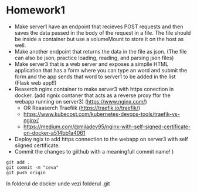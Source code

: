 # Homework1

- Make server1 have an endpoint that recieves POST requests and then saves the data passed in the body of the request in a file. The file should be inside a container but use a volumeMount to store it on the host as well.
- Make another endpoint that returns the data in the file as json. (The file can also be json, practice loading, reading, and parsing json files)
- Make server3 that is a web server and exposes a simplle HTML application that has a form where you can type an word and submit the form and the app sends that word to server1 to be added in the list (Flask web app!!) 
- Reaserch nginx container to make server3 with https conection in docker. (add ngnix contaner that acts as a reverse proxy ffor the webapp running on server3) (https://www.nginx.com/)
  - OR Reaaserch Traefiik (https://traefik.io/traefik/)
  - https://www.kubecost.com/kubernetes-devops-tools/traefik-vs-nginx/
  - https://medium.com/@miladev95/nginx-with-self-signed-certificate-on-docker-a514bb1a4061
- Deploy ngix to add https connection to the webapp on server3 with self siigned certificate.
- Commit the changes to giithub with a meaningfull commit name! )
```
git add .
git commit -m "ceva"
git push origin
```
In folderul de docker unde vezi folderul .git

